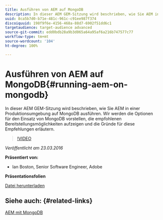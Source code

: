 ```yaml
---
title: Ausführen von AEM auf MongoDB
description: In dieser AEM GEM-Sitzung wird beschrieben, wie Sie AEM in einer Produktionsumgebung auf MongoDB ausführen. Wir werden die Optionen für den Einsatz von MongoDB vorstellen, die empfohlenen Bereitstellungsmöglichkeiten aufzeigen und die Gründe für diese Empfehlungen erläutern.
uuid: 8ca5b7d0-b71e-481c-961c-c91ee987f374
discoiquuid: 198f9f6e-4156-468a-88d7-6902f51dd6c1
targetaudience: target-audience advanced
source-git-commit: edd0bdb28a9b3d065a64a95af6a216b747577c77
workflow-type: tm+mt
source-wordcount: '104'
ht-degree: 100%

---
```


# Ausführen von AEM auf MongoDB{#running-aem-on-mongodb}

In dieser AEM GEM-Sitzung wird beschrieben, wie Sie AEM in einer Produktionsumgebung auf MongoDB ausführen. Wir werden die Optionen für den Einsatz von MongoDB vorstellen, die empfohlenen Bereitstellungsmöglichkeiten aufzeigen und die Gründe für diese Empfehlungen erläutern.

>[!VIDEO](https://video.tv.adobe.com/v/19304/?quality=9)

*Veröffentlicht am 23.03.2016*

**Präsentiert von:**

* Ian Boston, Senior Software Engineer, Adobe

**Präsentationsfolien**

[Datei herunterladen](assets/aem-gems-032316-onmongodb.pdf)

## Siehe auch: {#related-links}

[AEM mit MongoDB](https://docs.adobe.com/content/docs/de/aem/6-1/deploy/platform/aem-with-mongodb.html)

<!--
[Get back to the Overview](https://helpx.adobe.com/experience-manager/kt/eseminars/gems/aem-index.html)
-->
